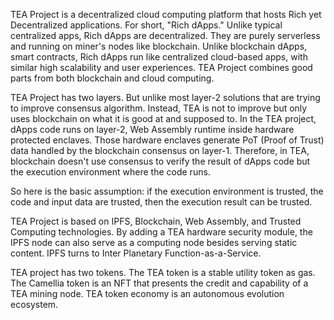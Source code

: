 TEA Project is a decentralized cloud computing platform that hosts Rich yet Decentralized applications. For short, "Rich dApps." Unlike typical centralized apps, Rich dApps are decentralized. They are purely serverless and running on miner's nodes like blockchain. Unlike blockchain dApps, smart contracts, Rich dApps run like centralized cloud-based apps, with similar high scalability and user experiences. TEA Project combines good parts from both blockchain and cloud computing.

TEA Project has two layers. But unlike most layer-2 solutions that are trying to improve consensus algorithm. Instead, TEA is not to improve but only uses blockchain on what it is good at and supposed to. In the TEA project, dApps code runs on layer-2, Web Assembly runtime inside hardware protected enclaves. Those hardware enclaves generate PoT (Proof of Trust) data handled by the blockchain consensus on layer-1. Therefore, in TEA, blockchain doesn't use consensus to verify the result of dApps code but the execution environment where the code runs.

So here is the basic assumption: if the execution environment is trusted, the code and input data are trusted, then the execution result can be trusted. 

TEA Project is based on IPFS, Blockchain, Web Assembly, and Trusted Computing technologies. By adding a TEA hardware security module, the IPFS node can also serve as a computing node besides serving static content. IPFS turns to Inter Planetary Function-as-a-Service. 

TEA project has two tokens. The TEA token is a stable utility token as gas. The Camellia token is an NFT that presents the credit and capability of a TEA mining node. TEA token economy is an autonomous evolution ecosystem. 
